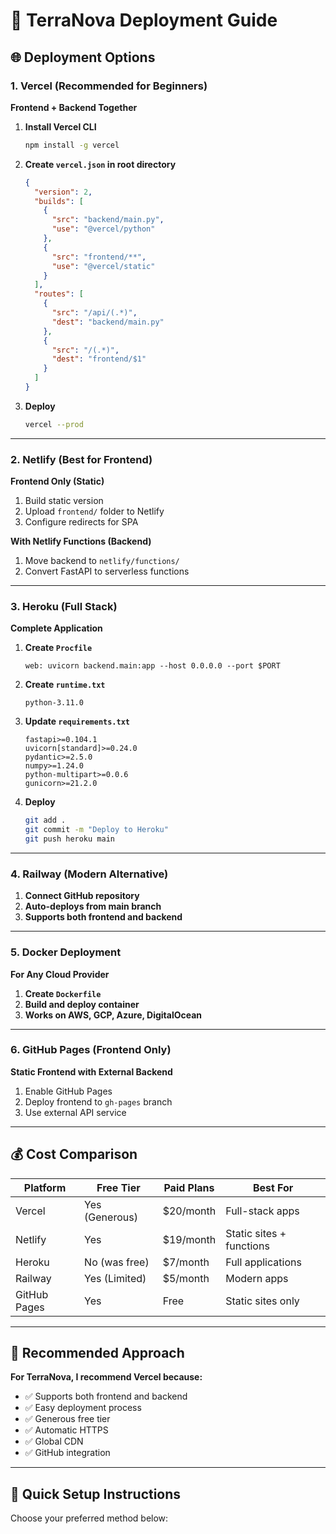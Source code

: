 # 🚀 TerraNova Deployment Guide

## 🌐 Deployment Options

### 1. **Vercel (Recommended for Beginners)**

**Frontend + Backend Together**

1. **Install Vercel CLI**
   ```bash
   npm install -g vercel
   ```

2. **Create `vercel.json` in root directory**
   ```json
   {
     "version": 2,
     "builds": [
       {
         "src": "backend/main.py",
         "use": "@vercel/python"
       },
       {
         "src": "frontend/**",
         "use": "@vercel/static"
       }
     ],
     "routes": [
       {
         "src": "/api/(.*)",
         "dest": "backend/main.py"
       },
       {
         "src": "/(.*)",
         "dest": "frontend/$1"
       }
     ]
   }
   ```

3. **Deploy**
   ```bash
   vercel --prod
   ```

---

### 2. **Netlify (Best for Frontend)**

**Frontend Only (Static)**
1. Build static version
2. Upload `frontend/` folder to Netlify
3. Configure redirects for SPA

**With Netlify Functions (Backend)**
1. Move backend to `netlify/functions/`
2. Convert FastAPI to serverless functions

---

### 3. **Heroku (Full Stack)**

**Complete Application**

1. **Create `Procfile`**
   ```
   web: uvicorn backend.main:app --host 0.0.0.0 --port $PORT
   ```

2. **Create `runtime.txt`**
   ```
   python-3.11.0
   ```

3. **Update `requirements.txt`**
   ```
   fastapi>=0.104.1
   uvicorn[standard]>=0.24.0
   pydantic>=2.5.0
   numpy>=1.24.0
   python-multipart>=0.0.6
   gunicorn>=21.2.0
   ```

4. **Deploy**
   ```bash
   git add .
   git commit -m "Deploy to Heroku"
   git push heroku main
   ```

---

### 4. **Railway (Modern Alternative)**

1. **Connect GitHub repository**
2. **Auto-deploys from main branch**
3. **Supports both frontend and backend**

---

### 5. **Docker Deployment**

**For Any Cloud Provider**

1. **Create `Dockerfile`**
2. **Build and deploy container**
3. **Works on AWS, GCP, Azure, DigitalOcean**

---

### 6. **GitHub Pages (Frontend Only)**

**Static Frontend with External Backend**
1. Enable GitHub Pages
2. Deploy frontend to `gh-pages` branch
3. Use external API service

---

## 💰 Cost Comparison

| Platform | Free Tier | Paid Plans | Best For |
|----------|-----------|------------|----------|
| Vercel | Yes (Generous) | $20/month | Full-stack apps |
| Netlify | Yes | $19/month | Static sites + functions |
| Heroku | No (was free) | $7/month | Full applications |
| Railway | Yes (Limited) | $5/month | Modern apps |
| GitHub Pages | Yes | Free | Static sites only |

---

## 🎯 Recommended Approach

**For TerraNova, I recommend Vercel because:**
- ✅ Supports both frontend and backend
- ✅ Easy deployment process
- ✅ Generous free tier
- ✅ Automatic HTTPS
- ✅ Global CDN
- ✅ GitHub integration

---

## 🔧 Quick Setup Instructions

Choose your preferred method below:
